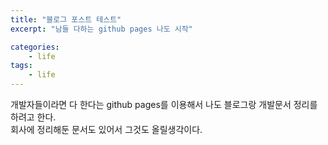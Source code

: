 ```yaml
---
title: "블로그 포스트 테스트"
excerpt: "남들 다하는 github pages 나도 시작"

categories: 
    - life
tags:
    - life
---
```


개발자들이라면 다 한다는 github pages를 이용해서 나도 블로그랑 개발문서 정리를 하려고 한다.  
회사에 정리해둔 문서도 있어서 그것도 올릴생각이다.